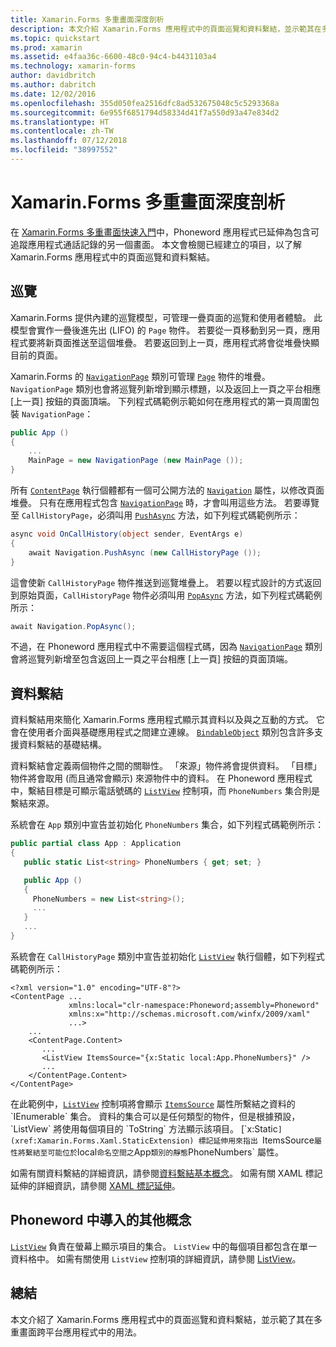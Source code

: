 ```yaml
---
title: Xamarin.Forms 多重畫面深度剖析
description: 本文介紹 Xamarin.Forms 應用程式中的頁面巡覽和資料繫結，並示範其在多重畫面跨平台應用程式中的用法。
ms.topic: quickstart
ms.prod: xamarin
ms.assetid: e4faa36c-6600-48c0-94c4-b4431103a4
ms.technology: xamarin-forms
author: davidbritch
ms.author: dabritch
ms.date: 12/02/2016
ms.openlocfilehash: 355d050fea2516dfc8ad532675048c5c5293368a
ms.sourcegitcommit: 6e955f6851794d58334d41f7a550d93a47e834d2
ms.translationtype: HT
ms.contentlocale: zh-TW
ms.lasthandoff: 07/12/2018
ms.locfileid: "38997552"
---
```

# <a name="xamarinforms-multiscreen-deep-dive"></a>Xamarin.Forms 多重畫面深度剖析

在 [Xamarin.Forms 多重畫面快速入門](~/xamarin-forms/get-started/hello-xamarin-forms-multiscreen/quickstart.md)中，Phoneword 應用程式已延伸為包含可追蹤應用程式通話記錄的另一個畫面。 本文會檢閱已經建立的項目，以了解 Xamarin.Forms 應用程式中的頁面巡覽和資料繫結。

## <a name="navigation"></a>巡覽

Xamarin.Forms 提供內建的巡覽模型，可管理一疊頁面的巡覽和使用者體驗。 此模型會實作一疊後進先出 (LIFO) 的 `Page` 物件。 若要從一頁移動到另一頁，應用程式要將新頁面推送至這個堆疊。 若要返回到上一頁，應用程式將會從堆疊快顯目前的頁面。

Xamarin.Forms 的 [`NavigationPage`](xref:Xamarin.Forms.NavigationPage) 類別可管理 [`Page`](xref:Xamarin.Forms.Page) 物件的堆疊。 `NavigationPage` 類別也會將巡覽列新增到顯示標題，以及返回上一頁之平台相應 [上一頁]<span class="uiitem"></span> 按鈕的頁面頂端。 下列程式碼範例示範如何在應用程式的第一頁周圍包裝 `NavigationPage`：

```csharp
public App ()
{
    ...
    MainPage = new NavigationPage (new MainPage ());
}
```

所有 [`ContentPage`](xref:Xamarin.Forms.ContentPage) 執行個體都有一個可公開方法的 [`Navigation`](xref:Xamarin.Forms.VisualElement.Navigation) 屬性，以修改頁面堆疊。 只有在應用程式包含 [`NavigationPage`](xref:Xamarin.Forms.NavigationPage) 時，才會叫用這些方法。 若要導覽至 `CallHistoryPage`，必須叫用 [`PushAsync`](xref:Xamarin.Forms.NavigationPage.PushAsync(Xamarin.Forms.Page)) 方法，如下列程式碼範例所示：

```csharp
async void OnCallHistory(object sender, EventArgs e)
{
    await Navigation.PushAsync (new CallHistoryPage ());
}
```

這會使新 `CallHistoryPage` 物件推送到巡覽堆疊上。 若要以程式設計的方式返回到原始頁面，`CallHistoryPage` 物件必須叫用 [`PopAsync`](xref:Xamarin.Forms.NavigationPage.PopAsync) 方法，如下列程式碼範例所示：

```csharp
await Navigation.PopAsync();
```

不過，在 Phoneword 應用程式中不需要這個程式碼，因為 [`NavigationPage`](xref:Xamarin.Forms.NavigationPage) 類別會將巡覽列新增至包含返回上一頁之平台相應 [上一頁]<span class="uiitem"></span> 按鈕的頁面頂端。

## <a name="data-binding"></a>資料繫結

資料繫結用來簡化 Xamarin.Forms 應用程式顯示其資料以及與之互動的方式。 它會在使用者介面與基礎應用程式之間建立連線。 [`BindableObject`](xref:Xamarin.Forms.BindableObject) 類別包含許多支援資料繫結的基礎結構。

資料繫結會定義兩個物件之間的關聯性。 「來源」物件將會提供資料。 「目標」物件將會取用 (而且通常會顯示) 來源物件中的資料。 在 Phoneword 應用程式中，繫結目標是可顯示電話號碼的 [`ListView`](xref:Xamarin.Forms.ListView) 控制項，而 `PhoneNumbers` 集合則是繫結來源。

系統會在 `App` 類別中宣告並初始化 `PhoneNumbers` 集合，如下列程式碼範例所示：

```csharp
public partial class App : Application
{
   public static List<string> PhoneNumbers { get; set; }

   public App ()
   {
     PhoneNumbers = new List<string>();
     ...
   }
   ...
}
```

系統會在 `CallHistoryPage` 類別中宣告並初始化 [`ListView`](xref:Xamarin.Forms.ListView) 執行個體，如下列程式碼範例所示：

```xaml
<?xml version="1.0" encoding="UTF-8"?>
<ContentPage ...
             xmlns:local="clr-namespace:Phoneword;assembly=Phoneword"
             xmlns:x="http://schemas.microsoft.com/winfx/2009/xaml"
             ...>
    ...
    <ContentPage.Content>
       ...
       <ListView ItemsSource="{x:Static local:App.PhoneNumbers}" />
       ...
    </ContentPage.Content>
</ContentPage>
```

在此範例中，[`ListView`](xref:Xamarin.Forms.ListView) 控制項將會顯示 [`ItemsSource`](xref:Xamarin.Forms.ItemsView`1.ItemsSource) 屬性所繫結之資料的 `IEnumerable` 集合。 資料的集合可以是任何類型的物件，但是根據預設，`ListView` 將使用每個項目的 `ToString` 方法顯示該項目。 [`x:Static`](xref:Xamarin.Forms.Xaml.StaticExtension) 標記延伸用來指出 `ItemsSource` 屬性將繫結至可能位於 `local` 命名空間之 `App` 類別的靜態 `PhoneNumbers` 屬性。

如需有關資料繫結的詳細資訊，請參閱[資料繫結基本概念](~/xamarin-forms/xaml/xaml-basics/data-binding-basics.md)。 如需有關 XAML 標記延伸的詳細資訊，請參閱 [XAML 標記延伸](~/xamarin-forms/xaml/xaml-basics/xaml-markup-extensions.md)。

## <a name="additional-concepts-introduced-in-phoneword"></a>Phoneword 中導入的其他概念

[`ListView`](xref:Xamarin.Forms.ListView) 負責在螢幕上顯示項目的集合。 `ListView` 中的每個項目都包含在單一資料格中。 如需有關使用 `ListView` 控制項的詳細資訊，請參閱 [ListView](~/xamarin-forms/user-interface/listview/index.md)。

## <a name="summary"></a>總結

本文介紹了 Xamarin.Forms 應用程式中的頁面巡覽和資料繫結，並示範了其在多重畫面跨平台應用程式中的用法。
